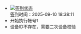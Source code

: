- [![签到状态](https://github.com/womade/Cloud189-Actions/actions/workflows/main.yml/badge.svg?branch=main)](https://github.com/womade/Cloud189-Actions/actions/workflows/main.yml) <br> 签到时间：2025-09-10 18:38:11
- 开始执行帐号1
- 设备ID不存在，需要二次设备校验
